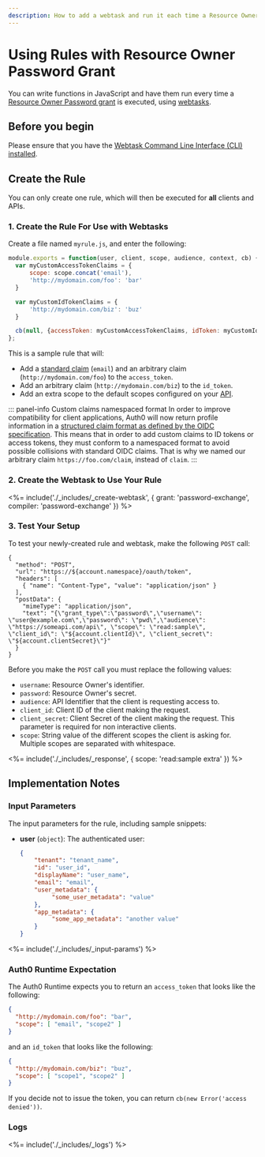 ```yaml
---
description: How to add a webtask and run it each time a Resource Owner Password grant is executed.
---
```


# Using Rules with Resource Owner Password Grant

You can write functions in JavaScript and have them run every time a [Resource Owner Password grant](/api-auth/grant/password) is executed, using [webtasks](https://webtask.io/).

## Before you begin

Please ensure that you have the [Webtask Command Line Interface (CLI) installed](${manage_url}/#/account/webtasks).

## Create the Rule

You can only create one rule, which will then be executed for **all** clients and APIs.

### 1. Create the Rule For Use with Webtasks

Create a file named `myrule.js`, and enter the following:

```js
module.exports = function(user, client, scope, audience, context, cb) {
  var myCustomAccessTokenClaims = {
	  scope: scope.concat('email'),
	  'http://mydomain.com/foo': 'bar'
  }

  var myCustomIdTokenClaims = {
	  'http://mydomain.com/biz': 'buz'
  }

  cb(null, {accessToken: myCustomAccessTokenClaims, idToken: myCustomIdTokenClaims});
};
```
This is a sample rule that will:

* Add a [standard claim](https://openid.net/specs/openid-connect-core-1_0.html#StandardClaims) (`email`) and an arbitrary claim (`http://mydomain.com/foo`) to the `access_token`.
* Add an arbitrary claim (`http://mydomain.com/biz`) to the `id_token`.
* Add an extra scope to the default scopes configured on your [API](${manage_url}/#/apis).

::: panel-info Custom claims namespaced format
In order to improve compatibility for client applications, Auth0 will now return profile information in a [structured claim format as defined by the OIDC specification](https://openid.net/specs/openid-connect-core-1_0.html#StandardClaims). This means that in order to add custom claims to ID tokens or access tokens, they must conform to a namespaced format to avoid possible collisions with standard OIDC claims. That is why we named our arbitrary claim `https://foo.com/claim`, instead of `claim`.
:::


### 2. Create the Webtask to Use Your Rule

<%= include('./_includes/_create-webtask', {
	  grant: 'password-exchange',
		compiler: 'password-exchange'
}) %>

### 3. Test Your Setup

To test your newly-created rule and webtask, make the following `POST` call:

```har
{
  "method": "POST",
  "url": "https://${account.namespace}/oauth/token",
  "headers": [
    { "name": "Content-Type", "value": "application/json" }
  ],
  "postData": {
    "mimeType": "application/json",
    "text": "{\"grant_type\":\"password\",\"username\": \"user@example.com\",\"password\": \"pwd\",\"audience\": \"https://someapi.com/api\", \"scope\": \"read:sample\", \"client_id\": \"${account.clientId}\", \"client_secret\": \"${account.clientSecret}\"}"
  }
}
```

Before you make the `POST` call you must replace the following values:
* `username`: Resource Owner's identifier.
* `password`: Resource Owner's secret.
* `audience`: API Identifier that the client is requesting access to.
* `client_id`: Client ID of the client making the request.
* `client_secret`: Client Secret of the client making the request. This parameter is required for non interactive clients.
* `scope`: String value of the different scopes the client is asking for. Multiple scopes are separated with whitespace.

<%= include('./_includes/_response', {
	  scope: 'read:sample extra'
}) %>

## Implementation Notes

### Input Parameters

The input parameters for the rule, including sample snippets:

* **user** (`object`): The authenticated user:

    ```json
    {
        "tenant": "tenant_name",
        "id": "user_id",
        "displayName": "user_name",
        "email": "email",
        "user_metadata": {
             "some_user_metadata": "value"
        },
        "app_metadata": {
             "some_app_metadata": "another value"
        }
    }
    ```

<%= include('./_includes/_input-params') %>

### Auth0 Runtime Expectation

The Auth0 Runtime expects you to return an `access_token` that looks like the following:

```json
{
  "http://mydomain.com/foo": "bar",
  "scope": [ "email", "scope2" ]
}
```

and an `id_token` that looks like the following:

```json
{
  "http://mydomain.com/biz": "buz",
  "scope": [ "scope1", "scope2" ]
}
```

If you decide not to issue the token, you can return `cb(new Error('access denied'))`.

### Logs

<%= include('./_includes/_logs') %>

